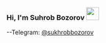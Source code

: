 ### Hi, I'm Suhrob Bozorov <img src="https://media.giphy.com/media/hvRJCLFzcasrR4ia7z/giphy.gif" width="30px">

--Telegram: [@sukhrobbozorov](https:/t.me/sukhrobbozorov)
